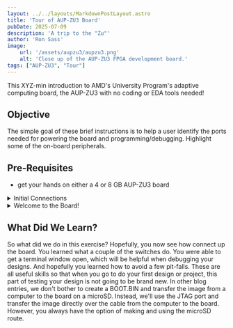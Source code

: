 ```yaml
---
layout: ../../layouts/MarkdownPostLayout.astro
title: 'Tour of AUP-ZU3 Board'
pubDate: 2025-07-09
description: 'A trip to the "Zu"'
author: 'Ron Sass'
image:
    url: '/assets/aupzu3/aupzu3.png'
    alt: 'Close up of the AUP-ZU3 FPGA development board.'
tags: ["AUP-ZU3", "Tour"]
---
```


This XYZ-min introduction to AMD's University Program's
adaptive computing board, the AUP-ZU3 with no coding
or EDA tools needed!

## Objective

The simple goal of these brief instructions is to help
a user identify the ports needed for powering the board
and programming/debugging.  Highlight some of the on-board
peripherals.

## Pre-Requisites

* get your hands on either a 4 or 8 GB AUP-ZU3 board


<details>
<summary>Initial Connections</summary>
<div class="content">

1.  power

    *   identify the power USB
    *   on/off switch
    *   word about power block (looks like a phone charger but it
        uses USB-C protocol and requires a 45W transformer)

2.  debugging

    *   serial console
    *   JTAG

3.  SD memory card

    *   technically, it is a microSD (not roughly 3cm x 2cm)
    *   card can move between the ZU3's microSD slot and a
        reader, either a built-in laptop/desktop reader
        or an external USB reader; people say reader but all
        of them read and write

There is a switch below the microSD slot the selects the default
boot mode:  "JTAG" means wait for JTAG commands (over the USB cable)
and "SD" means immediately look for a BOOT.BIN file and start
the power-up sequence with its contents.

</div>
</details>


<details>
<summary>Welcome to the Board!</summary>
<div class="content">

Before we even try to create our first custom computing machine
or even write our first C program, let's load an existing design
and look at some of the peripherals.

1.  Download this BOOT.BIN file.

2.  Put the SD card into a laptop/desktop computer with a reader
    and when the card is detected, look for the first partition.

3.  Copy this BOOT.BIN file over top of the existing BOOT.BIN on
    card.  (If it is a brand new card; you may need to format it
    and prepare the right partitions ... see ??? Digilent? Real Digital?)

4.  On the board, set the power switch off.  Plug the power block
    into an electrical socket, plug in the USB-C cable to the block
    and the other end into the board.

5.  Move/insert the microSD card into the ZU3's microUSB slot.
    (face side ... up?)

6.  Using a second USB-C cable, plug one end into a computer.  Even
    without powering on the board, one or two new (virtual) Serial Port(s)
    will appear.  On Linux, this will be something like "/dev/ttyUSB0"
    and "/dev/ttyUSB1".  On Windows ... control panel or something ...
    and show up as COM99 ... ???

7.  Next you need a (virtual) terminal application; also know as a terminal
    emulator.  There are lots and lots
    to choose from and nowadays most IDEs have one built into them
    (somewhere).  For Linux, I like gtkterm because it is very simple,
    supports all the basic stuff an embedded systems programmer
    might want.  (You can use stty and directly access the serial
    device with ordinary Unix commands as well which is not a bad
    trick to learn if you want a cheap easy way to collect data
    from an experiment.)  For windows, PuTTY is a good option and
    it does a lot more than just terminal emulation.  TeraTerm,
    X, Y, and Z are all Windows options as well...

    Using the tool of your choice, open the terminal and set the
    port options.  At minimum, you need to set the serial port
    and UART confirations.  For Linux, this is the second USB port
    with UART configured for 115,200 baud rate, 8 bit words, no parity,
    and 1 stop bit.
    For Windows ... I have no idea ... it is one of the COM ports
    that pop up and same UART configuration.

    It should look something like this ...

8.  Now we are ready!  Flip the power switch to on!

    *   the power light should go on 
        (screen shot)

    *   the "programmed" light should turn on after 2-3 second delay
        (this indicates the programmable logic was configured)

    *   on the terminal window ... the welcome greeting should show
        up

    *   you can follow instructions in the terminal window to see
        some of the features on the board demonstrated

    *   at any point you can simple flip the power switch to off
        and disconnect the board

</div>
</details>

## What Did We Learn?

So what did we do in this exercise?  Hopefully, you now see how
connect up the board.  You learned what a couple of the switches
do.  You were able to get a terminal window open, which will be
helpful when debugging your designs.  And hopefully you learned
how to avoid a few pit-falls.  These are all useful skills so that
when you go to do your first design or project, this part of testing
your design is not going to be brand new.  In other blog entries,
we don't bother to create a BOOT.BIN and transfer the image from
a computer to the board on a microSD.  Instead, we'll use the
JTAG port and transfer the image directly over the cable from
the computer to the board.  However, you always have the option
of making and using the microSD route.


